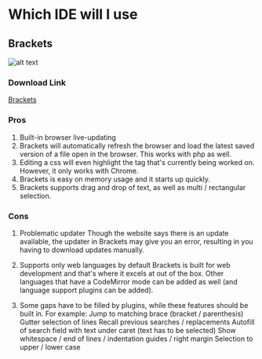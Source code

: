 # Which IDE will I use
## Brackets

![alt text](https://upload.wikimedia.org/wikipedia/commons/4/4c/Brackets_Icon.svg)

### Download Link
[Brackets](http://brackets.io/ "Brackets")

### Pros

1. Built-in browser live-updating
2. Brackets will automatically refresh the browser and load the latest saved version of a file open in the browser. This works with php as well. 
3. Editing a css will even highlight the tag that's currently being worked on. However, it only works with Chrome.
4. Brackets is easy on memory usage and it starts up quickly.
5. Brackets supports drag and drop of text, as well as multi / rectangular selection.


### Cons

1. Problematic updater
Though the website says there is an update available, the updater in Brackets may give you an error, resulting in you having to download updates manually.

2. Supports only web languages by default
Brackets is built for web development and that's where it excels at out of the box. Other languages that have a CodeMirror mode can be added as well (and language support plugins can be added).

3. Some gaps have to be filled by plugins, while these features should be built in. For example:
   Jump to matching brace (bracket / parenthesis)  
   Gutter selection of lines
  Recall previous searches / replacements
  Autofill of search field with text under caret (text has to be selected)
  Show whitespace / end of lines / indentation guides / right margin
  Selection to upper / lower case
